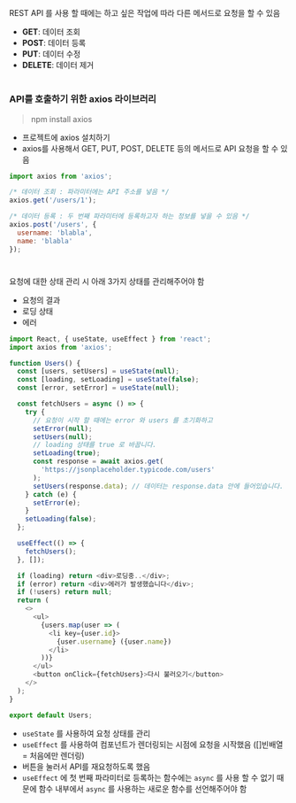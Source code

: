 REST API 를 사용 할 때에는 하고 싶은 작업에 따라 다른 메서드로 요청을 할 수 있음
- **GET**: 데이터 조회
- **POST**: 데이터 등록
- **PUT**: 데이터 수정
- **DELETE**: 데이터 제거
#
### API를 호출하기 위한 axios 라이브러리
> npm install axios
- 프로젝트에 axios 설치하기
- axios를 사용해서 GET, PUT, POST, DELETE 등의 메서드로 API 요청을 할 수 있음
```javascript
import axios from 'axios';

/* 데이터 조회 : 파라미터에는 API 주소를 넣음 */
axios.get('/users/1');

/* 데이터 등록 : 두 번째 파라미터에 등록하고자 하는 정보를 넣을 수 있음 */
axios.post('/users', {
  username: 'blabla',
  name: 'blabla'
});
```
#
요청에 대한 상태 관리 시 아래 3가지 상태를 관리해주어야 함
- 요청의 결과
- 로딩 상태
- 에러
```javascript
import React, { useState, useEffect } from 'react';
import axios from 'axios';

function Users() {
  const [users, setUsers] = useState(null);
  const [loading, setLoading] = useState(false);
  const [error, setError] = useState(null);

  const fetchUsers = async () => {
    try {
      // 요청이 시작 할 때에는 error 와 users 를 초기화하고
      setError(null);
      setUsers(null);
      // loading 상태를 true 로 바꿉니다.
      setLoading(true);
      const response = await axios.get(
        'https://jsonplaceholder.typicode.com/users'
      );
      setUsers(response.data); // 데이터는 response.data 안에 들어있습니다.
    } catch (e) {
      setError(e);
    }
    setLoading(false);
  };

  useEffect(() => {
    fetchUsers();
  }, []);

  if (loading) return <div>로딩중..</div>;
  if (error) return <div>에러가 발생했습니다</div>;
  if (!users) return null;
  return (
    <>
      <ul>
        {users.map(user => (
          <li key={user.id}>
            {user.username} ({user.name})
          </li>
        ))}
      </ul>
      <button onClick={fetchUsers}>다시 불러오기</button>
    </>
  );
}

export default Users;
```
- `useState` 를 사용하여 요청 상태를 관리
- `useEffect` 를 사용하여 컴포넌트가 렌더링되는 시점에 요청을 시작했음 ([]빈배열 = 처음에만 렌더링)
- 버튼을 눌러서 API를 재요청하도록 했음
- `useEffect` 에 첫 번째 파라미터로 등록하는 함수에는 `async` 를 사용 할 수 없기 때문에 함수 내부에서 `async` 를 사용하는 새로운 함수를 선언해주어야 함
